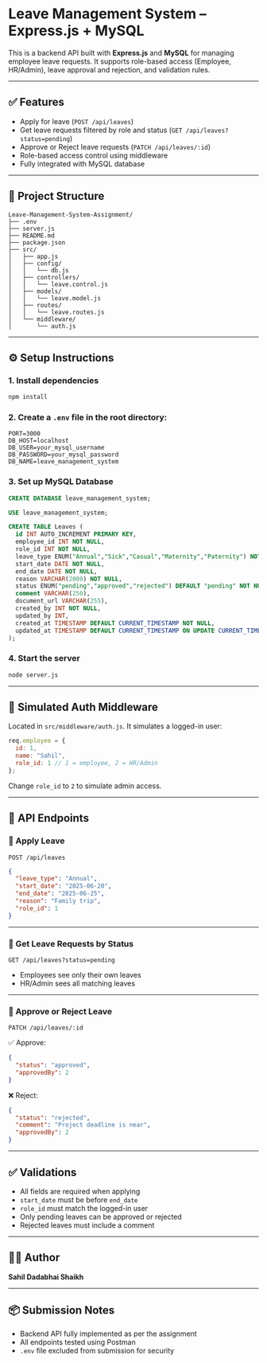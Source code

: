 #  Leave Management System – Express.js + MySQL

This is a backend API built with **Express.js** and **MySQL** for managing employee leave requests. It supports role-based access (Employee, HR/Admin), leave approval and rejection, and validation rules.

---

## ✅ Features

* Apply for leave (`POST /api/leaves`)
* Get leave requests filtered by role and status (`GET /api/leaves?status=pending`)
* Approve or Reject leave requests (`PATCH /api/leaves/:id`)
* Role-based access control using middleware
* Fully integrated with MySQL database

---

## 📁 Project Structure

```
Leave-Management-System-Assignment/
├── .env
├── server.js
├── README.md
├── package.json
├── src/
│   ├── app.js
│   ├── config/
│   │   └── db.js
│   ├── controllers/
│   │   └── leave.control.js
│   ├── models/
│   │   └── leave.model.js
│   ├── routes/
│   │   └── leave.routes.js
│   └── middleware/
│       └── auth.js
```

---

## ⚙️ Setup Instructions

### 1. Install dependencies

```bash
npm install
```

### 2. Create a `.env` file in the root directory:

```env
PORT=3000
DB_HOST=localhost
DB_USER=your_mysql_username
DB_PASSWORD=your_mysql_password
DB_NAME=leave_management_system
```

### 3. Set up MySQL Database

```sql
CREATE DATABASE leave_management_system;

USE leave_management_system;

CREATE TABLE Leaves (
  id INT AUTO_INCREMENT PRIMARY KEY,
  employee_id INT NOT NULL,
  role_id INT NOT NULL,
  leave_type ENUM("Annual","Sick","Casual","Maternity","Paternity") NOT NULL,
  start_date DATE NOT NULL,
  end_date DATE NOT NULL,
  reason VARCHAR(2000) NOT NULL,
  status ENUM("pending","approved","rejected") DEFAULT "pending" NOT NULL,
  comment VARCHAR(250),
  document_url VARCHAR(255),
  created_by INT NOT NULL,
  updated_by INT,
  created_at TIMESTAMP DEFAULT CURRENT_TIMESTAMP NOT NULL,
  updated_at TIMESTAMP DEFAULT CURRENT_TIMESTAMP ON UPDATE CURRENT_TIMESTAMP
);
```

### 4. Start the server

```bash
node server.js
```

---

## 🔐 Simulated Auth Middleware

Located in `src/middleware/auth.js`. It simulates a logged-in user:

```js
req.employee = {
  id: 1,
  name: "Sahil",
  role_id: 1 // 1 = employee, 2 = HR/Admin
};
```

Change `role_id` to `2` to simulate admin access.

---

## 🚀 API Endpoints

### 📌 Apply Leave

`POST /api/leaves`

```json
{
  "leave_type": "Annual",
  "start_date": "2025-06-20",
  "end_date": "2025-06-25",
  "reason": "Family trip",
  "role_id": 1
}
```

---

### 📌 Get Leave Requests by Status

`GET /api/leaves?status=pending`

* Employees see only their own leaves
* HR/Admin sees all matching leaves

---

### 📌 Approve or Reject Leave

`PATCH /api/leaves/:id`

✅ Approve:

```json
{
  "status": "approved",
  "approvedBy": 2
}
```

❌ Reject:

```json
{
  "status": "rejected",
  "comment": "Project deadline is near",
  "approvedBy": 2
}
```

---

## ✅ Validations

* All fields are required when applying
* `start_date` must be before `end_date`
* `role_id` must match the logged-in user
* Only pending leaves can be approved or rejected
* Rejected leaves must include a comment

---

## 👨‍💼 Author

**Sahil Dadabhai Shaikh**


---

## 📦 Submission Notes

* Backend API fully implemented as per the assignment
* All endpoints tested using Postman
* `.env` file excluded from submission for security
